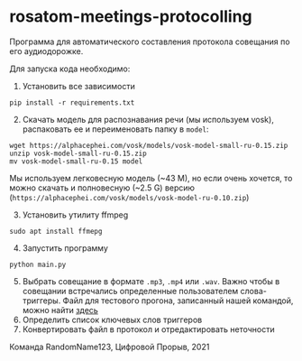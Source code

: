 # rosatom-meetings-protocolling

Программа для автоматического составления протокола совещания по его аудиодорожке.

Для запуска кода необходимо:

1. Установить все зависимости

  `pip install -r requirements.txt`
  
2. Скачать модель для распознавания речи (мы используем vosk), распаковать ее и переименовать папку в `model`:

```
wget https://alphacephei.com/vosk/models/vosk-model-small-ru-0.15.zip
unzip vosk-model-small-ru-0.15.zip
mv vosk-model-small-ru-0.15 model
```

Мы используем легковесную модель (~43 М), но если очень хочется, то можно скачать и полновесную (~2.5 G) версию (`https://alphacephei.com/vosk/models/vosk-model-ru-0.10.zip`)

3. Установить утилиту ffmpeg

  `sudo apt install ffmepg`

4. Запустить программу

  `python main.py`
  
5. Выбрать совещание в формате `.mp3`, `.mp4` или `.wav`. Важно чтобы в совещании встречались определенные пользователем слова-триггеры. Файл для тестового прогона, записанный нашей командой, можно найти [здесь](https://drive.google.com/file/d/1bGTEmHVoD6XxITGaynlkb_nWJDhi6VIm/view?usp=sharing)
6. Определить список ключевых слов триггеров
7. Конвертировать файл в протокол и отредактировать неточности

Команда RandomName123, 
Цифровой Прорыв, 2021
